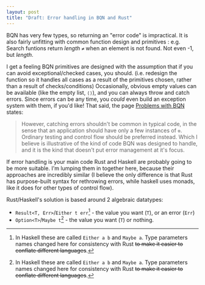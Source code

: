 ```yaml
---
layout: post
title: "Draft: Error handling in BQN and Rust"
---
```

BQN has very few types, so returning an "error code" is impractical.
It is also fairly unfitting with common function design and primitives <!-- change to unidiomatic -->: e.g. Search funtions return *length* `≠` when an element is not found.
Not even -1, but *length*.

I get a feeling BQN primitives are designed with the assumption that if you can avoid exceptional/checked cases, you should. (i.e. redesign the function so it handles all cases as a result of the primitives chosen, rather than a result of checks/conditions)
Occasionally, obvious empty values can be available (like the empty list, `⟨⟩`), and you can always throw and catch errors.
Since errors can be any time, you *could* even build an exception system with them, if you'd like!<!-- add source-->
That said, the page [Problems with BQN](https://mlochbaum.github.io/BQN/commentary/problems.html) states:
> However, catching errors shouldn't be common in typical code, in the sense that an application should have only a few instances of `⎊`. Ordinary testing and control flow should be preferred instead.
Which I believe is illustrative of the kind of code BQN was designed to handle, and it is the kind that doesn't put error management at it's focus.

If error handling is your main code<!--[citation needed]--> Rust and Haskell are probably going to be more suitable. I'm lumping them in together here, because their approaches are incredibly similar (I believe the only difference is that Rust has purpose-built syntax for rethrowing errors, while haskell uses monads, like it does for other types of control flow).

Rust/Haskell's solution is based around 2 algebraic datatypes:
- `Result<T, Err>`/`Either t err`[^1] - the value you want (`T`), or an error (`Err`)
- `Option<T>`/`Maybe t`[^1] - the value you want (`T`) or nothing.

[^1]: In Haskell these are called `Either a b` and `Maybe a`. Type parameters names changed here for consistency with Rust ~~to make it easier to conflate different languages~~.
